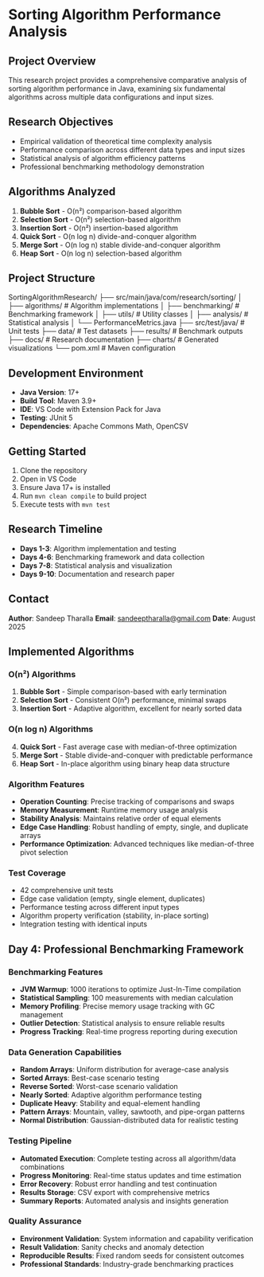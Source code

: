 # Sorting Algorithm Performance Analysis

## Project Overview
This research project provides a comprehensive comparative analysis of sorting algorithm performance in Java, examining six fundamental algorithms across multiple data configurations and input sizes.

## Research Objectives
- Empirical validation of theoretical time complexity analysis
- Performance comparison across different data types and input sizes
- Statistical analysis of algorithm efficiency patterns
- Professional benchmarking methodology demonstration

## Algorithms Analyzed
1. **Bubble Sort** - O(n²) comparison-based algorithm
2. **Selection Sort** - O(n²) selection-based algorithm  
3. **Insertion Sort** - O(n²) insertion-based algorithm
4. **Quick Sort** - O(n log n) divide-and-conquer algorithm
5. **Merge Sort** - O(n log n) stable divide-and-conquer algorithm
6. **Heap Sort** - O(n log n) selection-based algorithm

## Project Structure

SortingAlgorithmResearch/
├── src/main/java/com/research/sorting/
│ ├── algorithms/ # Algorithm implementations
│ ├── benchmarking/ # Benchmarking framework
│ ├── utils/ # Utility classes
│ ├── analysis/ # Statistical analysis
│ └── PerformanceMetrics.java
├── src/test/java/ # Unit tests
├── data/ # Test datasets
├── results/ # Benchmark outputs
├── docs/ # Research documentation
├── charts/ # Generated visualizations
└── pom.xml # Maven configuration


## Development Environment
- **Java Version**: 17+
- **Build Tool**: Maven 3.9+
- **IDE**: VS Code with Extension Pack for Java
- **Testing**: JUnit 5
- **Dependencies**: Apache Commons Math, OpenCSV

## Getting Started
1. Clone the repository
2. Open in VS Code
3. Ensure Java 17+ is installed
4. Run `mvn clean compile` to build project
5. Execute tests with `mvn test`

## Research Timeline
- **Days 1-3**: Algorithm implementation and testing
- **Days 4-6**: Benchmarking framework and data collection
- **Days 7-8**: Statistical analysis and visualization
- **Days 9-10**: Documentation and research paper

## Contact
**Author**: Sandeep Tharalla
**Email**: sandeeptharalla@gmail.com
**Date**: August 2025 

## Implemented Algorithms

### O(n²) Algorithms
1. **Bubble Sort** - Simple comparison-based with early termination
2. **Selection Sort** - Consistent O(n²) performance, minimal swaps  
3. **Insertion Sort** - Adaptive algorithm, excellent for nearly sorted data

### O(n log n) Algorithms
4. **Quick Sort** - Fast average case with median-of-three optimization
5. **Merge Sort** - Stable divide-and-conquer with predictable performance
6. **Heap Sort** - In-place algorithm using binary heap data structure

### Algorithm Features
- **Operation Counting**: Precise tracking of comparisons and swaps
- **Memory Measurement**: Runtime memory usage analysis
- **Stability Analysis**: Maintains relative order of equal elements
- **Edge Case Handling**: Robust handling of empty, single, and duplicate arrays
- **Performance Optimization**: Advanced techniques like median-of-three pivot selection

### Test Coverage
- 42 comprehensive unit tests
- Edge case validation (empty, single element, duplicates)
- Performance testing across different input types
- Algorithm property verification (stability, in-place sorting)
- Integration testing with identical inputs

## Day 4: Professional Benchmarking Framework

### Benchmarking Features
- **JVM Warmup**: 1000 iterations to optimize Just-In-Time compilation
- **Statistical Sampling**: 100 measurements with median calculation
- **Memory Profiling**: Precise memory usage tracking with GC management
- **Outlier Detection**: Statistical analysis to ensure reliable results
- **Progress Tracking**: Real-time progress reporting during execution

### Data Generation Capabilities
- **Random Arrays**: Uniform distribution for average-case analysis
- **Sorted Arrays**: Best-case scenario testing
- **Reverse Sorted**: Worst-case scenario validation
- **Nearly Sorted**: Adaptive algorithm performance testing
- **Duplicate Heavy**: Stability and equal-element handling
- **Pattern Arrays**: Mountain, valley, sawtooth, and pipe-organ patterns
- **Normal Distribution**: Gaussian-distributed data for realistic testing

### Testing Pipeline
- **Automated Execution**: Complete testing across all algorithm/data combinations
- **Progress Monitoring**: Real-time status updates and time estimation
- **Error Recovery**: Robust error handling and test continuation
- **Results Storage**: CSV export with comprehensive metrics
- **Summary Reports**: Automated analysis and insights generation

### Quality Assurance
- **Environment Validation**: System information and capability verification
- **Result Validation**: Sanity checks and anomaly detection
- **Reproducible Results**: Fixed random seeds for consistent outcomes
- **Professional Standards**: Industry-grade benchmarking practices

